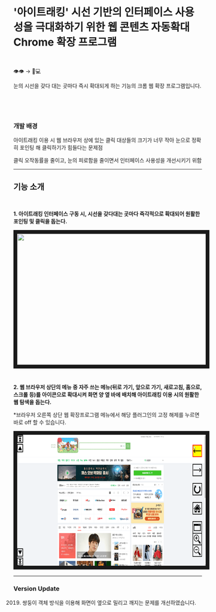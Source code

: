 # '아이트래킹' 시선 기반의 인터페이스 사용성을 극대화하기 위한 웹 콘텐츠 자동확대 Chrome 확장 프로그램

​    

👁👁 → 🔎💻

눈의 시선을 갖다 대는 곳마다 즉시 확대되게 하는 기능의 크롬 웹 확장 프로그램입니다. 

​    

​    

### 개발 배경

아이트래킹 이용 시 웹 브라우저 상에 있는 클릭 대상들의 크기가 너무 작아 눈으로 정확히 포인팅 해 클릭하기가 힘들다는 문제점

클릭 오작동률을 줄이고, 눈의 피로함을 줄이면서 인터페이스 사용성을 개선시키기 위함

---

## 기능 소개

​    

**1. 아이트래킹 인터페이스 구동 시, 시선을 갖다대는 곳마다 즉각적으로 확대되어 원활한 포인팅 및 클릭을 돕는다.**

<img src="./readme_img/실행객체 확대.gif"  width="650" height="350" border="10">   

#

**2. 웹 브라우저 상단의 메뉴 중 자주 쓰는 메뉴(뒤로 가기, 앞으로 가기, 새로고침, 홈으로, 스크롤 등)를 아이콘으로 확대시켜 화면 양 옆 바에 배치해 아이트래킹 이용 시의 원활한 웹 탐색을 돕는다.**

*브라우저 오른쪽 상단 웹 확장프로그램 메뉴에서 해당 플러그인의 고정 해제를 누르면 바로 off 할 수 있습니다. 

<img src="./readme_img/양 옆 바.gif"  width="650" height="350" border="10">   

---



### Version Update

2019. 쌍둥이 객체 방식을 이용해 화면이 옆으로 밀리고 깨지는 문제를 개선하였습니다.